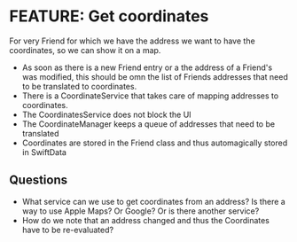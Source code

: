 # FEATURE: Get coordinates

For very Friend for which we have the address we want to have the coordinates, so we can show it on a map.

* As soon as there is a new Friend entry or a the address of a Friend's was modified, this should be omn the list of Friends addresses that need to be translated to coordinates.
* There is a CoordinateService that takes care of mapping addresses to coordinates.
* The CoordinatesService does not block the UI
* The CoordinateManager keeps a queue of addresses that need to be translated
* Coordinates are stored in the Friend class and thus automagically stored in SwiftData

## Questions

* What service can we use to get coordinates from an address? Is there a way to use Apple Maps? Or Google? Or is there another service?
* How do we note that an address changed and thus the Coordinates have to be re-evaluated?